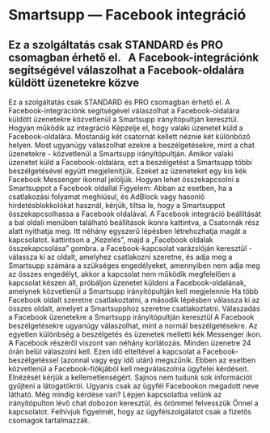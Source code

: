 # Smartsupp — Facebook integráció
## Ez a szolgáltatás csak STANDARD és PRO csomagban érhető el.   A Facebook-integrációnk segítségével válaszolhat a Facebook-oldalára küldött üzenetekre közve
Ez a szolgáltatás csak STANDARD és PRO csomagban érhető el.
A Facebook-integrációnk segítségével válaszolhat a Facebook-oldalára küldött üzenetekre közvetlenül a Smartsupp irányítópultján keresztül.
Hogyan működik az integráció
Képzelje el, hogy valaki üzenetet küld a Facebook-oldalára. Mostanáig két csatornát kellett néznie két különböző helyen. Most ugyanúgy válaszolhat ezekre a beszélgetésekre, mint a chat üzenetekre - közvetlenül a Smartsupp irányítópultján.
Amikor valaki üzenetet küld a Facebook-oldalára, ezt a beszélgetést a Smartsupp többi beszélgetésével együtt megjelenítjük. Ezeket az üzeneteket egy kis kék Facebook Messenger ikonnal jelöljük.
Hogyan lehet összekapcsolni a Smartsuppot a Facebook oldallal
Figyelem: Abban az esetben, ha a csatlakozási folyamat meghiúsul, és AdBlock vagy hasonló hirdetésblokkolókat használ, kérjük, tiltsa le, hogy a Smartsuppot összekapcsolhassa a Facebook oldalával.
A Facebook integráció beállítását a bal oldali menüben található beállítások ikonra kattintva, a Csatornák rész alatt nyithatja meg. Itt néhány egyszerű lépésben létrehozhatja magát a kapcsolatot.
kattintson a „Kezelés”, majd a „Facebook oldalak összekapcsolása” gombra.
a Facebook-kapcsolat varázslóján keresztül - válassza ki az oldalt, amelyhez csatlakozni szeretne, és adja meg a Smartsupp számára a szükséges engedélyeket, amennyiben nem adja meg az összes engedélyt, akkor a kapcsolat nem működik megfelelően
a kapcsolat készen áll, próbáljon üzenetet küldeni a Facebook-oldalának, amelynek közvetlenül a Smartsupp irányítópultján kell megjelennie
Ha több Facebook oldalt szeretne csatlakoztatni, a második lépésben válassza ki az összes oldalt, amelyet a Smartsupphoz szeretne csatlakoztatni.
Válaszadás a Facebook üzenetekre a Smartsupp irányítópultján keresztül
A Facebook beszélgetésekre ugyanúgy válaszolhat, mint a normál beszélgetésekre. Az egyetlen különbség a beszélgetés és üzenetek melletti kék Messenger ikon.
A Facebook részéről viszont van néhány korlátozás. Minden üzenetre 24 órán belül válaszolni kell. Ezen idő elteltével a kapcsolat a Facebook-beszélgetéssel (azonnal vagy egy idő után) megszűnik. Ebben az esetben közvetlenül a Facebook-fiókjából kell megválaszolnia ügyfelei kérdéseit. Elnézését kérjük a kellemetlenségért.
Sajnos nem tudunk sok információt gyűjteni a látogatókról. Ugyanis csak az ügyfél Facebookon megadott neve látható.
Még mindig kérdése van? Lépjen kapcsolatba velünk az irányítópulton lévő chat dobozon keresztül, és örömmel felvesszük Önnel a kapcsolatot. Felhívjuk figyelmét, hogy az ügyfélszolgálatot csak a fizetős csomagok tartalmazzák.

